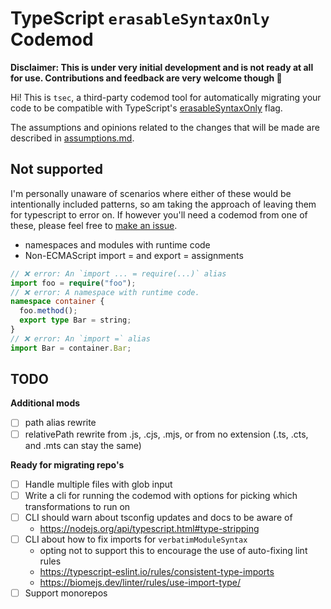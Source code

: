 # TypeScript `erasableSyntaxOnly` Codemod

**Disclaimer: This is under very initial development and is not ready at all for
use. Contributions and feedback are very welcome though 🙌**

Hi! This is `tsec`, a third-party codemod tool for automatically migrating your
code to be compatible with TypeScript's
[erasableSyntaxOnly](https://www.typescriptlang.org/tsconfig/#erasableSyntaxOnly)
flag.

The assumptions and opinions related to the changes that will be made are
described in [assumptions.md](./docs/assumptions.md).

## Not supported

I'm personally unaware of scenarios where either of these would be intentionally
included patterns, so am taking the approach of leaving them for typescript to
error on. If however you'll need a codemod from one of these, please feel free
to [make an issue](https://github.com/tylersayshi/tsec/issues/new).

- namespaces and modules with runtime code
- Non-ECMAScript import = and export = assignments

```ts
// ❌ error: An `import ... = require(...)` alias
import foo = require("foo");
// ❌ error: A namespace with runtime code.
namespace container {
  foo.method();
  export type Bar = string;
}
// ❌ error: An `import =` alias
import Bar = container.Bar;
```

## TODO

**Additional mods**

- [ ] path alias rewrite
- [ ] relativePath rewrite from .js, .cjs, .mjs, or from no extension (.ts,
      .cts, and .mts can stay the same)

**Ready for migrating repo's**

- [ ] Handle multiple files with glob input
- [ ] Write a cli for running the codemod with options for picking which
      transformations to run on
- [ ] CLI should warn about tsconfig updates and docs to be aware of
  - https://nodejs.org/api/typescript.html#type-stripping
- [ ] CLI about how to fix imports for `verbatimModuleSyntax`
  - opting not to support this to encourage the use of auto-fixing lint rules
  - https://typescript-eslint.io/rules/consistent-type-imports
  - https://biomejs.dev/linter/rules/use-import-type/
- [ ] Support monorepos
